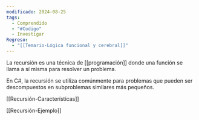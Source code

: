 ```yaml
---
modificado: 2024-08-25
tags:
  - Comprendido
  - "#Codigo"
  - Investigar
Regreso:
  - "[[Temario-Lógica funcional y cerebral]]"
---
```

La recursión es una técnica de [[programación]] donde una función se llama a sí misma para resolver un problema. 

En C#, la recursión se utiliza comúnmente para problemas que pueden ser descompuestos en subproblemas similares más pequeños.

[[Recursión-Características]]

[[Recursión-Ejemplo]]
